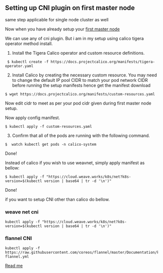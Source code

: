 ## Setting up CNI plugin on first master node 

same step applicable for single node cluster as well

Now when you have already setup your [first master node](first-master.md) 

We can use any of cni plugin. But i am in my setup using calico tigera operator method install.

1. Install the Tigera Calico operator and custom resource definitions.

```  $ kubectl create -f https://docs.projectcalico.org/manifests/tigera-operator.yaml  ```

2. Install Calico by creating the necessary custom resource. You may need to change the default IP pool CIDR to match your pod network CIDR before running the setup manifests hence get the manifest download 

``` $ wget https://docs.projectcalico.org/manifests/custom-resources.yaml ```

Now edit cidr to meet as per your pod cidr given during first master node setup.

Now apply config manifest.

``` $ kubectl apply -f custom-resources.yaml ```

3. Confirm that all of the pods are running with the following command.

```$  watch kubectl get pods -n calico-system ```

Done!


Instead of calico if you wish to use weavnet, simply apply manifest as bellow:

```
$ kubectl apply -f "https://cloud.weave.works/k8s/net?k8s-version=$(kubectl version | base64 | tr -d '\n')" 
```

Done!

if you want to setup CNI other than calico  do bellow.
### weave net cni
```
kubectl apply -f "https://cloud.weave.works/k8s/net?k8s-version=$(kubectl version | base64 | tr -d '\n')"
```

### flannel CNI
```
kubectl apply -f https://raw.githubusercontent.com/coreos/flannel/master/Documentation/kube-flannel.yml
```
[Read me](README.md)
